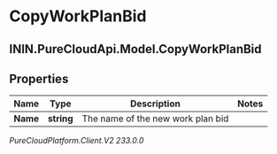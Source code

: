 # CopyWorkPlanBid

## ININ.PureCloudApi.Model.CopyWorkPlanBid

## Properties

|Name | Type | Description | Notes|
|------------ | ------------- | ------------- | -------------|
| **Name** | **string** | The name of the new work plan bid | |



_PureCloudPlatform.Client.V2 233.0.0_
